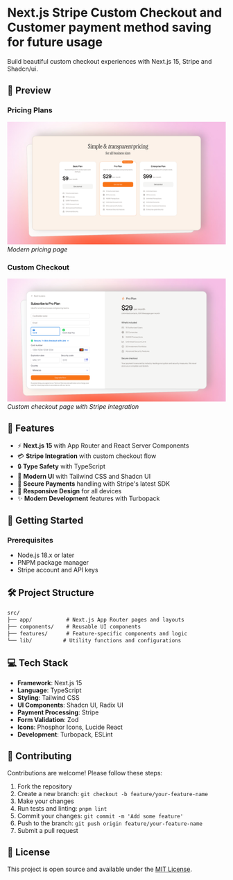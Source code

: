 # Next.js Stripe Custom Checkout and Customer payment method saving for future usage

Build beautiful custom checkout experiences with Next.js 15, Stripe and Shadcn/ui.

## 📸 Preview

### Pricing Plans

![Pricing Plans Preview](/public/preview-plans.png)
_Modern pricing page_

### Custom Checkout

![Custom Checkout Preview](/public/preview-checkout.png)
_Custom checkout page with Stripe integration_

## 🌟 Features

- ⚡️ **Next.js 15** with App Router and React Server Components
- 💳 **Stripe Integration** with custom checkout flow
- 🔒 **Type Safety** with TypeScript
- 🎨 **Modern UI** with Tailwind CSS and Shadcn UI
- 🔐 **Secure Payments** handling with Stripe's latest SDK
- 📱 **Responsive Design** for all devices
- ✨ **Modern Development** features with Turbopack

## 🚀 Getting Started

### Prerequisites

- Node.js 18.x or later
- PNPM package manager
- Stripe account and API keys

## 🛠 Project Structure

```
src/
├── app/           # Next.js App Router pages and layouts
├── components/    # Reusable UI components
├── features/      # Feature-specific components and logic
└── lib/          # Utility functions and configurations
```

## 💻 Tech Stack

- **Framework**: Next.js 15
- **Language**: TypeScript
- **Styling**: Tailwind CSS
- **UI Components**: Shadcn UI, Radix UI
- **Payment Processing**: Stripe
- **Form Validation**: Zod
- **Icons**: Phosphor Icons, Lucide React
- **Development**: Turbopack, ESLint

## 🤝 Contributing

Contributions are welcome! Please follow these steps:

1. Fork the repository
2. Create a new branch: `git checkout -b feature/your-feature-name`
3. Make your changes
4. Run tests and linting: `pnpm lint`
5. Commit your changes: `git commit -m 'Add some feature'`
6. Push to the branch: `git push origin feature/your-feature-name`
7. Submit a pull request

## 📝 License

This project is open source and available under the [MIT License](LICENSE).